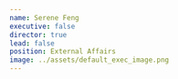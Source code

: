 ```yaml
---
name: Serene Feng
executive: false
director: true
lead: false
position: External Affairs
image: ../assets/default_exec_image.png
---
```

